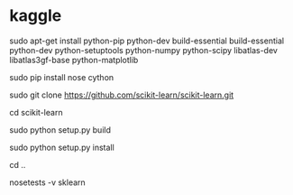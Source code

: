 # kaggle


sudo apt-get install python-pip python-dev build-essential build-essential python-dev python-setuptools python-numpy python-scipy libatlas-dev libatlas3gf-base python-matplotlib

sudo pip install nose cython

sudo git clone https://github.com/scikit-learn/scikit-learn.git

cd scikit-learn

sudo python setup.py build

sudo python setup.py install

cd ..

nosetests -v sklearn
